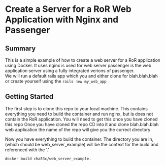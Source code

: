 # Create a Server for a RoR Web Application with Nginx and Passenger

## Summary
This is a simple example of how to create a web server for a RoR application using Docker. It uses nginx is used for web server
passenger is the web application server using a fully integrated verions of passenger.  
We will run a default rails app which you and either clone for blah.blah.blah or create yourself using the `rails new my_web_app`

## Getting Started
The first step is to clone this repo to your local machine.
This contains everything you need to build the container and run nginx, but is does not contain the RoR application. You will need to get this once you have cloned this repo
Once you have cloned the repo
CD into it and clone blah.blah.blah web application the name of the repo will give you the correct directory

Now you have everything to build the container.  The directory you are in, (which should be web_server_example) will be the context for the build and referenced with the '.'

`docker build cha53c/web_server_example.`


